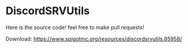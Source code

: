 # DiscordSRVUtils
Here is the source code! feel free to make pull requests!

Download: https://www.spigotmc.org/resources/discordsrvutils.85958/
